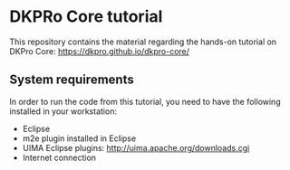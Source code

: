 # DKPRo Core tutorial
This repository contains the material regarding the hands-on tutorial on DKPro Core: https://dkpro.github.io/dkpro-core/

## System requirements
In order to run the code from this tutorial, you need to have the following installed in your workstation:
* Eclipse
* m2e plugin installed in Eclipse
* UIMA Eclipse plugins: http://uima.apache.org/downloads.cgi
* Internet connection
